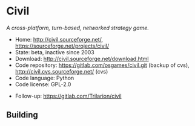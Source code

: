 # Civil

_A cross-platform, turn-based, networked strategy game._

- Home: http://civil.sourceforge.net/, https://sourceforge.net/projects/civil/
- State: beta, inactive since 2003
- Download: http://civil.sourceforge.net/download.html
- Code repository: https://gitlab.com/osgames/civil.git (backup of cvs), http://civil.cvs.sourceforge.net/ (cvs)
- Code language: Python
- Code license: GPL-2.0

+ Follow-up: https://gitlab.com/Trilarion/civil

## Building
